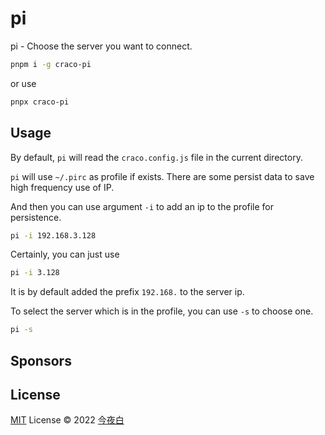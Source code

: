 # pi

pi - Choose the server you want to connect.

```bash
pnpm i -g craco-pi
```

or use

```bash
pnpx craco-pi
```

## Usage

By default, `pi` will read the `craco.config.js` file in the current directory.

`pi` will use `~/.pirc` as profile if exists. There are some persist data to save high frequency use of IP. 

And then you can use argument `-i` to add an ip to the profile for persistence.

```bash
pi -i 192.168.3.128
```

Certainly, you can just use

```bash
pi -i 3.128
```

It is by default added the prefix `192.168.` to the server ip.

To select the server which is in the profile, you can use `-s` to choose one.

```bash
pi -s
```

## Sponsors



## License

[MIT](./LICENSE) License © 2022 [今夜白](https://github.com/gaaraly)
